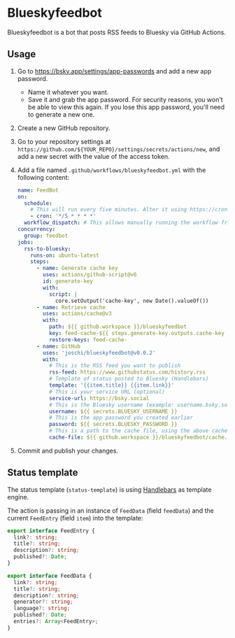 # Blueskyfeedbot

Blueskyfeedbot is a bot that posts RSS feeds to Bluesky via GitHub Actions.

## Usage

1. Go to https://bsky.app/settings/app-passwords and add a new app password.

   - Name it whatever you want.
   - Save it and grab the app password.
     For security reasons, you won't be able to view this again.
     If you lose this app password, you'll need to generate a new one.

2. Create a new GitHub repository.
3. Go to your repository settings at `https://github.com/${YOUR_REPO}/settings/secrets/actions/new`, and add a new
   secret with the value of the access token.
4.  Add a file named `.github/workflows/blueskyfeedbot.yml` with the following content:

    ```yaml
    name: FeedBot
    on:
      schedule:
        # This will run every five minutes. Alter it using https://crontab.guru/.
        - cron: '*/5 * * * *'
      workflow_dispatch: # This allows manually running the workflow from the GitHub actions page
    concurrency:
      group: feedbot
    jobs:
      rss-to-bluesky:
        runs-on: ubuntu-latest
        steps:
          - name: Generate cache key
            uses: actions/github-script@v6
            id: generate-key
            with:
              script: |
                core.setOutput('cache-key', new Date().valueOf())
          - name: Retrieve cache
            uses: actions/cache@v3
            with:
              path: ${{ github.workspace }}/blueskyfeedbot
              key: feed-cache-${{ steps.generate-key.outputs.cache-key }}
              restore-keys: feed-cache-
          - name: GitHub
            uses: 'joschi/blueskyfeedbot@v0.0.2'
            with:
              # This is the RSS feed you want to publish
              rss-feed: https://www.githubstatus.com/history.rss
              # Template of status posted to Bluesky (Handlebars)
              template: '{{item.title}} {{item.link}}'
              # This is your service URL (optional)
              service-url: https://bsky.social
              # This is the Bluesky username (example: username.bsky.social)
              username: ${{ secrets.BLUESKY_USERNAME }}
              # This is the app password you created earlier
              password: ${{ secrets.BLUESKY_PASSWORD }}
              # This is a path to the cache file, using the above cache path
              cache-file: ${{ github.workspace }}/blueskyfeedbot/cache.json
    ```

5. Commit and publish your changes.

## Status template

The status template (`status-template`) is using [Handlebars](https://handlebarsjs.com/) as template engine.

The action is passing in an instance of `FeedData` (field `feedData`) and the current `FeedEntry` (field `item`) into the template:

```typescript
export interface FeedEntry {
  link?: string;
  title?: string;
  description?: string;
  published?: Date;
}

export interface FeedData {
  link?: string;
  title?: string;
  description?: string;
  generator?: string;
  language?: string;
  published?: Date;
  entries?: Array<FeedEntry>;
}
```
